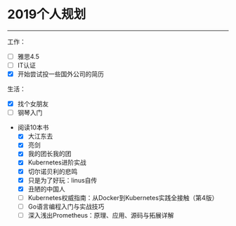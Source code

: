 # 2019个人规划  
---
工作：  
- [ ] 雅思4.5  
- [ ] IT认证
- [x] 开始尝试投一些国外公司的简历  

生活：  
- [x] 找个女朋友  
- [ ] 钢琴入门  
- 阅读10本书  
  - [x] 大江东去
  - [x] 亮剑
  - [x] 我的团长我的团
  - [x] Kubernetes进阶实战
  - [x] 切尔诺贝利的悲鸣
  - [x] 只是为了好玩：linus自传
  - [x] 丑陋的中国人
  - [ ] Kubernetes权威指南：从Docker到Kubernetes实践全接触（第4版）
  - [ ] Go语言编程入门与实战技巧
  - [ ] 深入浅出Prometheus：原理、应用、源码与拓展详解

